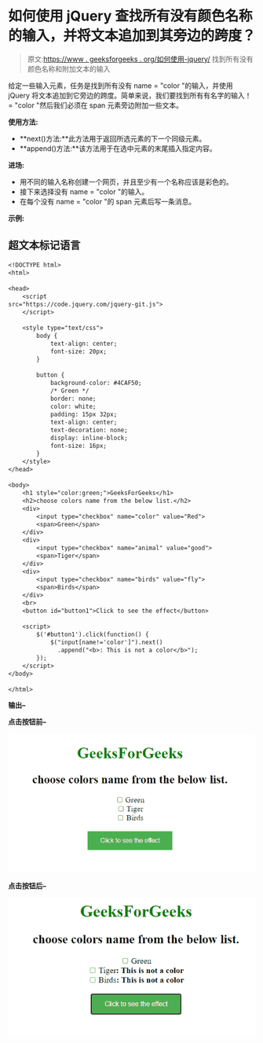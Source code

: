 # 如何使用 jQuery 查找所有没有颜色名称的输入，并将文本追加到其旁边的跨度？

> 原文:[https://www . geeksforgeeks . org/如何使用-jquery/](https://www.geeksforgeeks.org/how-to-find-all-inputs-that-dont-have-color-name-and-appends-text-to-the-span-next-to-it-using-jquery/) 找到所有没有颜色名称和附加文本的输入

给定一些输入元素，任务是找到所有没有 name = "color "的输入，并使用 jQuery 将文本追加到它旁边的跨度。简单来说，我们要找到所有有名字的输入！= "color "然后我们必须在 span 元素旁边附加一些文本。

**使用方法:**

*   **next()方法:**此方法用于返回所选元素的下一个同级元素。
*   **append()方法:**该方法用于在选中元素的末尾插入指定内容。

**进场:**

*   用不同的输入名称创建一个网页，并且至少有一个名称应该是彩色的。
*   接下来选择没有 name = "color "的输入。
*   在每个没有 name = "color "的 span 元素后写一条消息。

**示例:**

## 超文本标记语言

```
<!DOCTYPE html>
<html>

<head>
    <script 
src="https://code.jquery.com/jquery-git.js">
    </script>

    <style type="text/css">
        body {
            text-align: center;
            font-size: 20px;
        }

        button {
            background-color: #4CAF50;
            /* Green */
            border: none;
            color: white;
            padding: 15px 32px;
            text-align: center;
            text-decoration: none;
            display: inline-block;
            font-size: 16px;
        }
    </style>
</head>

<body>
    <h1 style="color:green;">GeeksForGeeks</h1>
    <h2>choose colors name from the below list.</h2>
    <div>
        <input type="checkbox" name="color" value="Red">
        <span>Green</span>
    </div>
    <div>
        <input type="checkbox" name="animal" value="good">
        <span>Tiger</span>
    </div>
    <div>
        <input type="checkbox" name="birds" value="fly">
        <span>Birds</span>
    </div>
    <br>
    <button id="button1">Click to see the effect</button>

    <script>
        $('#button1').click(function() {
            $("input[name!='color']").next()
              .append("<b>: This is not a color</b>");
        });
    </script>
</body>

</html>
```

**输出–**

**点击按钮前–**

![](img/64ee43cfb4a6e05d1561e87863ba5c22.png)

**点击按钮后–**

![](img/d383df8df2cb3d5f7c6af9cb849511ed.png)